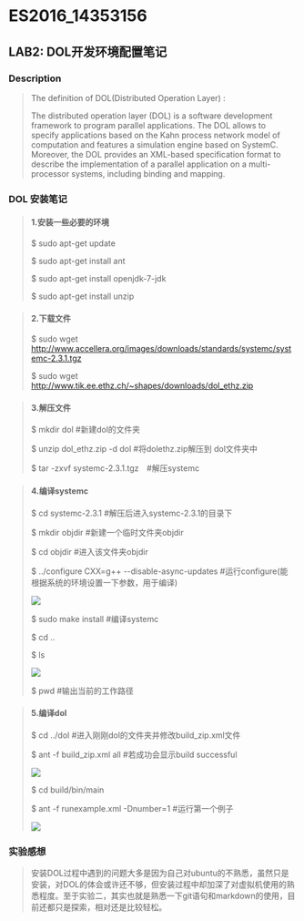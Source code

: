# ES2016_14353156
## LAB2: DOL开发环境配置笔记

### Description
>The definition of DOL(Distributed Operation Layer) : 
>
>The distributed operation layer (DOL) is a software development framework to program parallel applications. The DOL allows to specify applications based on the Kahn process network model of computation and features a simulation engine based on SystemC. Moreover, the DOL provides an XML-based specification format to describe the implementation of a parallel application on a multi-processor systems, including binding and mapping.

### DOL 安装笔记
>#### 1.安装一些必要的环境
>$	sudo apt-get update
>
>$	sudo apt-get install ant
>
>$ 	sudo apt-get install openjdk-7-jdk
>
>$	sudo apt-get install unzip

>#### 2.下载文件
>$	sudo wget http://www.accellera.org/images/downloads/standards/systemc/systemc-2.3.1.tgz
>
>$	sudo wget http://www.tik.ee.ethz.ch/~shapes/downloads/dol_ethz.zip

>#### 3.解压文件
>$	mkdir dol #新建dol的文件夹 
>
>$	unzip dol_ethz.zip -d dol #将dolethz.zip解压到 dol文件夹中
>
>$	tar -zxvf systemc-2.3.1.tgz　#解压systemc

>#### 4.编译systemc
>$	cd systemc-2.3.1 #解压后进入systemc-2.3.1的目录下
>
>$	mkdir objdir #新建一个临时文件夹objdir
>
>$	cd objdir #进入该文件夹objdir
>
>$	../configure CXX=g++ --disable-async-updates #运行configure(能根据系统的环境设置一下参数，用于编译)
>
>![](http://p1.bpimg.com/567571/175af1fb7586b8f1.jpg)
>
>$	sudo make install #编译systemc
>
>$ cd ..
>
>$ ls
>
>![](http://i1.piimg.com/567571/9a1b787871352df2.jpg)
>
>$	pwd #输出当前的工作路径


>#### 5.编译dol
>$	cd ../dol #进入刚刚dol的文件夹并修改build_zip.xml文件
>
>$	ant -f build_zip.xml all #若成功会显示build successful
>
>![](http://i1.piimg.com/567571/d918af918216ba2a.jpg)
>
>$	cd build/bin/main
>
>$	ant -f runexample.xml -Dnumber=1 #运行第一个例子
>
>![](http://i1.piimg.com/567571/d612582f1bae0480.jpg)

### 实验感想
>安装DOL过程中遇到的问题大多是因为自己对ubuntu的不熟悉，虽然只是安装，对DOL的体会或许还不够，但安装过程中却加深了对虚拟机使用的熟悉程度。至于实验二，其实也就是熟悉一下git语句和markdown的使用，目前还都只是探索，相对还是比较轻松。



